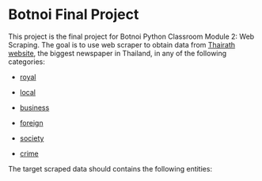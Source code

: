 # Botnoi Final Project
This project is the final project for Botnoi Python Classroom Module 2: Web Scraping. The goal is to use web scraper to obtain data from [Thairath website](www.thairath.co.th), the biggest newspaper in Thailand, in any of the following categories: 

   - [royal](https://www.thairath.co.th/news/royal)
 
   - [local](https://www.thairath.co.th/news/local)

   - [business](https://www.thairath.co.th/news/royal)

   - [foreign](https://www.thairath.co.th/news/royal)

   - [society](https://www.thairath.co.th/news/royal)

   - [crime](https://www.thairath.co.th/news/royal)

The target scraped data should contains the following entities:



<!--stackedit_data:
eyJoaXN0b3J5IjpbNTIxNTIzOTQ3XX0=
-->